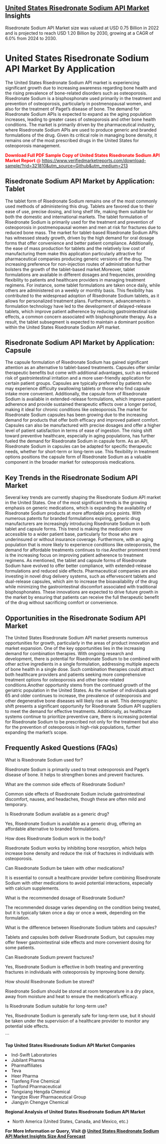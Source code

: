 <h2><a href="https://www.verifiedmarketreports.com/download-sample/?rid=321810&amp;utm_source=Github&amp;utm_medium=213" target="_blank">United States Risedronate Sodium API Market</a> Insights</h2><p>Risedronate Sodium API Market size was valued at USD 0.75 Billion in 2022 and is projected to reach USD 1.20 Billion by 2030, growing at a CAGR of 6.0% from 2024 to 2030.</p><p><h1>United States Risedronate Sodium API Market By Application</h1><p>The United States Risedronate Sodium API market is experiencing significant growth due to increasing awareness regarding bone health and the rising prevalence of bone-related disorders such as osteoporosis. Risedronate Sodium is a bisphosphonate used primarily in the treatment and prevention of osteoporosis, particularly in postmenopausal women, and also for the treatment of Paget’s disease of bone. The demand for Risedronate Sodium APIs is expected to expand as the aging population increases, leading to greater cases of osteoporosis and other bone health conditions. The market is primarily driven by the pharmaceutical industry, where Risedronate Sodium APIs are used to produce generic and branded formulations of the drug. Given its critical role in managing bone density, it remains one of the most prescribed drugs in the United States for osteoporosis management.<p><span class=""><span style="color: #ff0000;"><strong>Download Full PDF Sample Copy of United States Risedronate Sodium API Market Report</strong> @ </span><a href="https://www.verifiedmarketreports.com/download-sample/?rid=321810&amp;utm_source=Github&amp;utm_medium=213" target="_blank">https://www.verifiedmarketreports.com/download-sample/?rid=321810&amp;utm_source=Github&amp;utm_medium=213</a></span></p></p><h2>Risedronate Sodium API Market by Application: Tablet</h2><p>The tablet form of Risedronate Sodium remains one of the most commonly used methods of administering this drug. Tablets are favored due to their ease of use, precise dosing, and long shelf life, making them suitable for both the domestic and international markets. The tablet formulation of Risedronate Sodium is primarily used for the treatment and prevention of osteoporosis in postmenopausal women and men at risk for fractures due to reduced bone mass. The market for tablet-based Risedronate Sodium APIs has witnessed steady growth, driven by the high demand for oral dosage forms that offer convenience and better patient compliance. Additionally, the ease of mass production for tablets and the relatively low cost of manufacturing them make this application particularly attractive for pharmaceutical companies producing generic versions of the drug. The increasing preference for non-injection routes of administration further bolsters the growth of the tablet-based market.Moreover, tablet formulations are available in different dosages and frequencies, providing flexibility to patients and healthcare providers in managing treatment regimens. For instance, some tablet formulations are taken once daily, while others are administered on a weekly or monthly basis. This flexibility has contributed to the widespread adoption of Risedronate Sodium tablets, as it allows for personalized treatment plans. Furthermore, advancements in formulation technology have led to the development of delayed-release tablets, which improve patient adherence by reducing gastrointestinal side effects, a common concern associated with bisphosphonate therapy. As a result, the tablet subsegment is expected to maintain a dominant position within the United States Risedronate Sodium API market.<h2>Risedronate Sodium API Market by Application: Capsule</h2><p>The capsule formulation of Risedronate Sodium has gained significant attention as an alternative to tablet-based treatments. Capsules offer similar therapeutic benefits but come with additional advantages, such as reduced risk of gastrointestinal irritation and a more user-friendly application for certain patient groups. Capsules are typically preferred by patients who may experience difficulty swallowing tablets or those who find capsule intake more convenient. Additionally, the capsule form of Risedronate Sodium is available in extended-release formulations, which improve patient adherence and provide sustained therapeutic effects over a longer period, making it ideal for chronic conditions like osteoporosis.The market for Risedronate Sodium capsules has been growing due to the increasing demand for products that offer both efficacy and improved patient comfort. Capsules can also be manufactured with precise dosages and offer a higher level of patient satisfaction in terms of ease of ingestion. The rising shift toward preventive healthcare, especially in aging populations, has further fueled the demand for Risedronate Sodium in capsule form. As an API, Risedronate Sodium in capsules can be adapted for specific therapeutic needs, whether for short-term or long-term use. This flexibility in treatment options positions the capsule form of Risedronate Sodium as a valuable component in the broader market for osteoporosis medications.<h2>Key Trends in the Risedronate Sodium API Market</h2><p>Several key trends are currently shaping the Risedronate Sodium API market in the United States. One of the most significant trends is the growing emphasis on generic medications, which is expanding the availability of Risedronate Sodium products at more affordable price points. With numerous patents for branded formulations expiring, generic drug manufacturers are increasingly introducing Risedronate Sodium in both tablet and capsule forms. This trend is making the medication more accessible to a wider patient base, particularly for those who are underinsured or without insurance coverage. Furthermore, with an aging population that is more likely to experience conditions like osteoporosis, the demand for affordable treatments continues to rise.Another prominent trend is the increasing focus on improving patient adherence to treatment regimens. As mentioned, the tablet and capsule forms of Risedronate Sodium have evolved to offer better compliance, with extended-release formulations and reduced side effects. Pharmaceutical companies are also investing in novel drug delivery systems, such as effervescent tablets and dual-release capsules, which aim to increase the bioavailability of the drug while minimizing the gastrointestinal discomfort associated with traditional bisphosphonates. These innovations are expected to drive future growth in the market by ensuring that patients can receive the full therapeutic benefit of the drug without sacrificing comfort or convenience.<h2>Opportunities in the Risedronate Sodium API Market</h2><p>The United States Risedronate Sodium API market presents numerous opportunities for growth, particularly in the areas of product innovation and market expansion. One of the key opportunities lies in the increasing demand for combination therapies. With ongoing research and development, there is potential for Risedronate Sodium to be combined with other active ingredients in a single formulation, addressing multiple aspects of bone health in a single dose. Such combination therapies could attract both healthcare providers and patients seeking more comprehensive treatment options for osteoporosis and other bone-related conditions.Another opportunity stems from the continued growth of the geriatric population in the United States. As the number of individuals aged 65 and older continues to increase, the prevalence of osteoporosis and other degenerative bone diseases will likely rise as well. This demographic shift presents a significant opportunity for Risedronate Sodium API suppliers to meet the demand for effective treatments. Additionally, as healthcare systems continue to prioritize preventive care, there is increasing potential for Risedronate Sodium to be prescribed not only for the treatment but also for the prevention of osteoporosis in high-risk populations, further expanding the market’s scope.<h2>Frequently Asked Questions (FAQs)</h2><p>What is Risedronate Sodium used for?</p><p>Risedronate Sodium is primarily used to treat osteoporosis and Paget’s disease of bone. It helps to strengthen bones and prevent fractures.</p><p>What are the common side effects of Risedronate Sodium?</p><p>Common side effects of Risedronate Sodium include gastrointestinal discomfort, nausea, and headaches, though these are often mild and temporary.</p><p>Is Risedronate Sodium available as a generic drug?</p><p>Yes, Risedronate Sodium is available as a generic drug, offering an affordable alternative to branded formulations.</p><p>How does Risedronate Sodium work in the body?</p><p>Risedronate Sodium works by inhibiting bone resorption, which helps increase bone density and reduce the risk of fractures in individuals with osteoporosis.</p><p>Can Risedronate Sodium be taken with other medications?</p><p>It is essential to consult a healthcare provider before combining Risedronate Sodium with other medications to avoid potential interactions, especially with calcium supplements.</p><p>What is the recommended dosage of Risedronate Sodium?</p><p>The recommended dosage varies depending on the condition being treated, but it is typically taken once a day or once a week, depending on the formulation.</p><p>What is the difference between Risedronate Sodium tablets and capsules?</p><p>Tablets and capsules both deliver Risedronate Sodium, but capsules may offer fewer gastrointestinal side effects and more convenient dosing for some patients.</p><p>Can Risedronate Sodium prevent fractures?</p><p>Yes, Risedronate Sodium is effective in both treating and preventing fractures in individuals with osteoporosis by improving bone density.</p><p>How should Risedronate Sodium be stored?</p><p>Risedronate Sodium should be stored at room temperature in a dry place, away from moisture and heat to ensure the medication’s efficacy.</p><p>Is Risedronate Sodium suitable for long-term use?</p><p>Yes, Risedronate Sodium is generally safe for long-term use, but it should be taken under the supervision of a healthcare provider to monitor any potential side effects.</p>```</p><p><strong>Top United States Risedronate Sodium API Market Companies</strong></p><div data-test-id=""><p><li>Ind-Swift Laboratories</li><li> Jubilant Pharma</li><li> Pharmaffiliates</li><li> Teva</li><li> Heer Pharma</li><li> Tianfeng Fine Chemical</li><li> Topfond Pharmaceutical</li><li> Tongxiang Hengda Chemical</li><li> Yangtze River Pharmaceutical Group</li><li> Jiangyin Chengye Chemical</li></p><div><strong>Regional Analysis of&nbsp;United States Risedronate Sodium API Market</strong></div><ul><li dir="ltr"><p dir="ltr">North America&nbsp;(United States, Canada, and Mexico, etc.)</p></li></ul><p><strong>For More Information or Query, Visit @&nbsp;</strong><strong><a href="https://www.verifiedmarketreports.com/product/risedronate-sodium-api-market/?utm_source=Github&amp;utm_medium=213" target="_blank">United States Risedronate Sodium API Market Insights Size And Forecast</a></strong></p></div>
